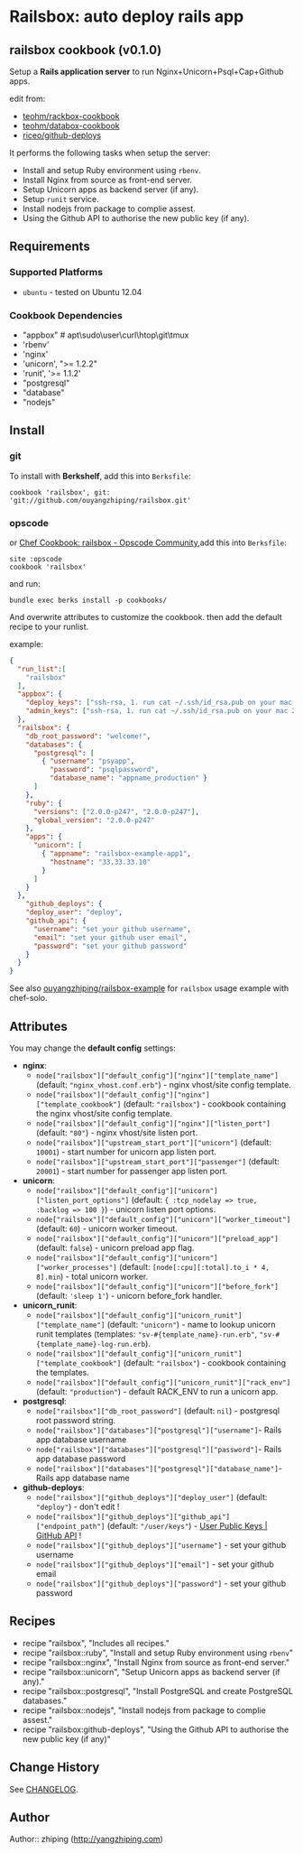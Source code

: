 # Railsbox: auto deploy rails app

## railsbox cookbook (v0.1.0)

Setup a **Rails application server** to run Nginx+Unicorn+Psql+Cap+Github apps.

edit from: 

* [teohm/rackbox-cookbook](https://github.com/teohm/rackbox-cookbook)
* [teohm/databox-cookbook](https://github.com/teohm/databox-cookbook)
* [riceo/github-deploys](https://github.com/riceo/github-deploys)

It performs the following tasks when setup the server:

 * Install and setup Ruby environment  using `rbenv`.
 * Install Nginx from source as front-end server.
 * Setup Unicorn apps as backend server (if any).
 * Setup `runit` service.
 * Install nodejs from package to complie assest.
 * Using the Github API to authorise the new public key (if any).

## Requirements

### Supported Platforms

* `ubuntu` - tested on Ubuntu 12.04

### Cookbook Dependencies

* "appbox"   # apt\sudo\user\curl\htop\git\tmux
* 'rbenv'
* 'nginx'
* 'unicorn', ">= 1.2.2"
* 'runit', '>= 1.1.2'
* "postgresql"
* "database"
* "nodejs"

## Install

### git

To install with **Berkshelf**, add this into `Berksfile`:

```
cookbook 'railsbox', git: 'git://github.com/ouyangzhiping/railsbox.git'
```

### opscode

or [Chef Cookbook: railsbox - Opscode Community](http://community.opscode.com/cookbooks/railsbox),add this into `Berksfile`:

```
site :opscode
cookbook 'railsbox'
````


and run:

```
bundle exec berks install -p cookbooks/
```

And overwrite attributes to customize the cookbook. then add the default recipe to your runlist.

example:

```json
{
  "run_list":[
    "railsbox"
  ],
  "appbox": {
    "deploy_keys": ["ssh-rsa, 1. run cat ~/.ssh/id_rsa.pub on your mac 2. copy it"],
    "admin_keys": ["ssh-rsa, 1. run cat ~/.ssh/id_rsa.pub on your mac 2. copy it"]
  },
  "railsbox": {
    "db_root_password": "welcome!",
    "databases": {
      "postgresql": [
        { "username": "psyapp",
          "password": "psqlpassword",
          "database_name": "appname_production" }
      ]
    },
    "ruby": {
      "versions": ["2.0.0-p247", "2.0.0-p247"],
      "global_version": "2.0.0-p247"
    },
    "apps": {
      "unicorn": [
        { "appname": "railsbox-example-app1",
          "hostname": "33.33.33.10"
        }
      ]
    }
  },
    "github_deploys": {
    "deploy_user": "deploy",
    "github_api": {
      "username": "set your github username",
      "email": "set your github user email",
      "password": "set your github password"
    }
  }
}
```

See also [ouyangzhiping/railsbox-example](https://github.com/ouyangzhiping/railsbox-example) for `railsbox` usage example with chef-solo.

## Attributes

You may change the **default config** settings:


 * **nginx**:
   * `node["railsbox"]["default_config"]["nginx"]["template_name"]` (default: `"nginx_vhost.conf.erb"`) - nginx vhost/site config template.
   * `node["railsbox"]["default_config"]["nginx"]["template_cookbook"]` (default: `"railsbox"`) - cookbook containing the nginx vhost/site config template.
   * `node["railsbox"]["default_config"]["nginx"]["listen_port"]` (default: `"80"`) - nginx vhost/site listen port.
   * `node["railsbox"]["upstream_start_port"]["unicorn"]` (default: `10001`) - start number for unicorn app listen port.
   * `node["railsbox"]["upstream_start_port"]["passenger"]` (default: `20001`) - start number for passenger app listen port.
 * **unicorn**:
   * `node["railsbox"]["default_config"]["unicorn"]["listen_port_options"]` (default: `{ :tcp_nodelay => true, :backlog => 100 }`) - unicorn listen port options.
   * `node["railsbox"]["default_config"]["unicorn"]["worker_timeout"]` (default: `60`) - unicorn worker timeout.
   * `node["railsbox"]["default_config"]["unicorn"]["preload_app"]` (default: `false`) - unicorn preload app flag.
   * `node["railsbox"]["default_config"]["unicorn"]["worker_processes"]` (default: `[node[:cpu][:total].to_i * 4, 8].min`) - total unicorn worker.
   * `node["railsbox"]["default_config"]["unicorn"]["before_fork"]` (default: `'sleep 1'`) - unicorn before_fork handler.
 * **unicorn_runit**:
   * `node["railsbox"]["default_config"]["unicorn_runit"]["template_name"]` (default: `"unicorn"`) - name to lookup unicorn runit templates (templates: `"sv-#{template_name}-run.erb"`, `"sv-#{template_name}-log-run.erb`).
   * `node["railsbox"]["default_config"]["unicorn_runit"]["template_cookbook"]` (default: `"railsbox"`) - cookbook containing the templates.
   * `node["railsbox"]["default_config"]["unicorn_runit"]["rack_env"]` (default: `"production"`) - default RACK_ENV to run a unicorn app.
* **postgresql**:
	* `node["railsbox"]["db_root_password"]` (default: `nil`) - postgresql root password string.
	* `node["railsbox"]["databases"]["postgresql"]["username"]`- Rails app database username
	* `node["railsbox"]["databases"]["postgresql"]["password"]`- Rails app database password
	* `node["railsbox"]["databases"]["postgresql"]["database_name"]`- Rails app database name
 * **github-deploys**:
   * `node["railsbox"]["github_deploys"]["deploy_user"]` (default: `"deploy"`) - don't edit !
    * `node["railsbox"]["github_deploys"]["github_api"]["endpoint_path"]` (default: `"/user/keys"`) - [User Public Keys | GitHub API](http://developer.github.com/v3/users/keys/#update-a-public-key) !
    * `node["railsbox"]["github_deploys"]["username"]` - set your github username
    * `node["railsbox"]["github_deploys"]["email"]` - set your github email
    * `node["railsbox"]["github_deploys"]["password"]` - set your github password


## Recipes

* recipe   "railsbox", "Includes all recipes."
* recipe   "railsbox::ruby", "Install and setup Ruby environment  using `rbenv`"
* recipe   "railsbox::nginx", "Install Nginx from source as front-end server."
* recipe   "railsbox::unicorn", "Setup Unicorn apps as backend server (if any)."
* recipe   "railsbox::postgresql", "Install PostgreSQL and create PostgreSQL databases."
* recipe   "railsbox::nodejs", "Install nodejs from package to complie assest."
* recipe   "railsbox:github-deploys", "Using the Github API to authorise the new public key (if any)"

## Change History

See [CHANGELOG](CHANGELOG.md).

## Author

Author:: zhiping (<http://yangzhiping.com>)
